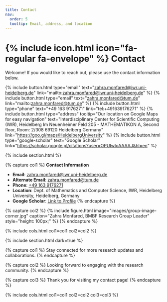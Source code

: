 ```yaml
---
title: Contact
nav:
  order: 5
  tooltip: Email, address, and location
---
```


# {% include icon.html icon="fa-regular fa-envelope" %} Contact

Welcome! If you would like to reach out, please use the contact information below.

{%
  include button.html
  type="email"
  text="zahra.monfared@iwr.uni-heidelberg.de"
  link="mailto:zahra.monfared@iwr.uni-heidelberg.de"
%}
{%
  include button.html
  type="email"
  text="zahra.monfared@tum.de"
  link="mailto:zahra.monfared@tum.de"
%}
{%
  include button.html
  type="phone"
  text="+49 163 9176271"
  link="tel:+491639176271"
%}
{%
  include button.html
  type="address"
  tooltip="Our location on Google Maps for easy navigation"
  text="Interdisciplinary Center for Scientific Computing (IWR), Heidelberg
  Im Neuenheimer Feld 205 - MΛTHEMΛTIKON A, Second floor, Room: 2/308
  69120 Heidelberg
  Germany"
  link="https://goo.gl/maps/HeidelbergUniversity"
%}
{%
  include button.html
  type="google-scholar"
  text="Google Scholar"
  link="https://scholar.google.pl/citations?user=OPUIwIoAAAAJ&hl=en"
%}

{% include section.html %}

{% capture col1 %}
**Contact Information**  
- **Email**: [zahra.monfared@iwr.uni-heidelberg.de](mailto:zahra.monfared@iwr.uni-heidelberg.de)  
- **Alternate Email**: [zahra.monfared@tum.de](mailto:zahra.monfared@tum.de)  
- **Phone**: [+49 163 9176271](tel:+491639176271)  
- **Location**: Dept. of Mathematics and Computer Science, IWR, Heidelberg University, Heidelberg, Germany  
- **Google Scholar**: [Link to Profile](https://scholar.google.pl/citations?user=OPUIwIoAAAAJ&hl=en)
{% endcapture %}

{% capture col2 %}
{%
  include figure.html
  image="images/group-image-corner.jpg"
  caption="Zahra Monfared, BMBF Research Group Leader"
  style="height: 100px;"
%}
{% endcapture %}

{% include cols.html col1=col1 col2=col2 %}

{% include section.html dark=true %}

{% capture col1 %}
Stay connected for more research updates and collaborations.
{% endcapture %}

{% capture col2 %}
Looking forward to engaging with the research community.
{% endcapture %}

{% capture col3 %}
Thank you for visiting my contact page!
{% endcapture %}

{% include cols.html col1=col1 col2=col2 col3=col3 %}
